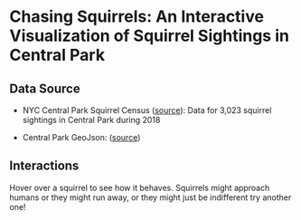 # Chasing Squirrels: An Interactive Visualization of Squirrel Sightings in Central Park

## Data Source
* NYC Central Park Squirrel Census ([source](https://data.cityofnewyork.us/Environment/2018-Central-Park-Squirrel-Census-Squirrel-Data/vfnx-vebw/about_data)): Data for 3,023 squirrel sightings in Central Park during 2018

* Central Park GeoJson: ([source](https://www.dropbox.com/s/aqefleiou923wxl/CentralAndProspectParks.zip))


## Interactions
Hover over a squirrel to see how it behaves. Squirrels might approach humans or they might run away, or they might just be indifferent try another one!
